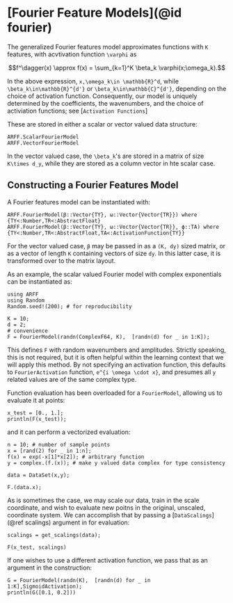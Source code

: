 # [Fourier Feature Models](@id fourier)
The generalized Fourier features model approximates functions with ``K`` features, with acvtivation function ``\varphi`` as
```math
f^\dagger(x) \approx f(x) = \sum_{k=1}^K \beta_k \varphi(x;\omega_k).
```
In the above expression, ``x,\omega_k\in \mathbb{R}^d``, while
``\beta_k\in\mathbb{R}^{d'}`` or ``\beta_k\in\mathbb{C}^{d'}``, depending on the choice of activation function.  Consequently, our model is uniquely determined by the coefficients, the wavenumbers, and the choice of activiation functions; see [`Activation Functions`]

These are stored in either a scalar or vector valued data structure:
```@docs
ARFF.ScalarFourierModel
ARFF.VectorFourierModel
```
In the vector valued case, the ``\beta_k``'s are stored in a matrix of size ``K\times d_y``, while they are stored as a column vector in hte scalar case.

## Constructing a Fourier Features Model
A Fourier features model can be instantiated with:
```@docs
ARFF.FourierModel(β::Vector{TY}, ω::Vector{Vector{TR}}) where {TY<:Number,TR<:AbstractFloat}
ARFF.FourierModel(β::Vector{TY}, ω::Vector{Vector{TR}}, ϕ::TA) where {TY<:Number,TR<:AbstractFloat,TA<:ActivationFunction{TY}}
```
For the vector valued case, `β` may be passed in as a `(K, dy)` sized matrix, or as a vector of length `K` containing vectors of size `dy`.  In this latter case, it is transformed over to the matrix layout.


As an example, the scalar valued Fourier model with complex exponentials can be
instantiated as:
```@example 1
using ARFF
using Random
Random.seed!(200); # for reproducibility

K = 10;
d = 2;
# convenience
F = FourierModel(randn(ComplexF64, K),  [randn(d) for _ in 1:K]);
```
This defines `F` with random wavenumbers and amplitudes.  Strictly speaking,
this is not required, but it is often helpful within the learning context that
we will apply this method.  By not specifying an activation function, this
defaults to `FourierActivation` function, ``e^{i \omega \cdot x}``, and presumes all ``y`` related values are of the same complex type.


Function evaluation has been overloaded for a `FourierModel`, allowing us to evaluate it at points:
```@example 1
x_test = [0., 1.];
println(F(x_test));
```
and it can perform a vectorized evaluation:
```@example 1
n = 10; # number of sample points
x = [rand(2) for _ in 1:n];
f(x) = exp(-x[1]*x[2]); # arbitrary function
y = complex.(f.(x)); # make y valued data complex for type consistency

data = DataSet(x,y);

F.(data.x);
```

As is sometimes the case, we may scale our data, train in the scale coordinate,
and wish to evaluate new poitns in the original, unscaled, coordinate system.
We can accomplish that by passing a [`DataScalings`](@ref scalings) argument in for evaluation:
```@example 1
scalings = get_scalings(data);

F(x_test, scalings)
```

If one wishes to use a different activation function, we pass that as an argument in the construction:
```@example 1
G = FourierModel(randn(K),  [randn(d) for _ in 1:K],SigmoidActivation);
println(G([0.1, 0.2]))
```
